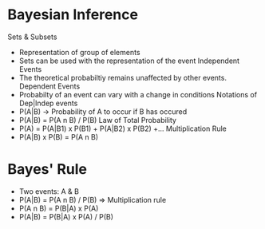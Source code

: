 # Bayesian Inference
Sets & Subsets
- Representation of group of elements
- Sets can be used with the representation of the event
Independent Events
- The theoretical probabiltiy remains unaffected by other events.
Dependent Events
- Probabilty of an event can vary with a change in conditions
Notations of Dep|Indep events
- P(A|B) -> Probability of A to occur if B has occured
- P(A|B) = P(A n B) / P(B)
Law of Total Probability
- P(A) = P(A|B1) x P(B1) + P(A|B2) x P(B2) +...
Multiplication Rule
- P(A|B) x P(B) = P(A n B) 
# Bayes' Rule              
- Two events: A & B        
- P(A|B) = P(A n B) / P(B) => Multiplication rule
- P(A n B) = P(B|A) x P(A)
- P(A|B) = P(B|A) x P(A) / P(B)

